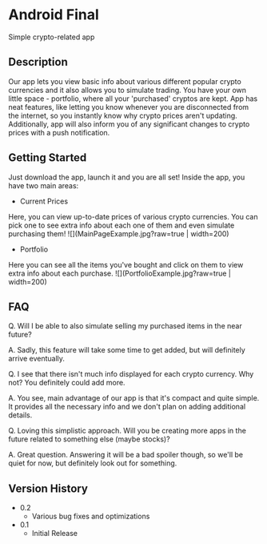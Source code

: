 # Android Final

Simple crypto-related app

## Description

Our app lets you view basic info about various different popular crypto currencies and it also allows you to simulate trading. You have your own little space - portfolio, where all your 'purchased' cryptos are kept. App has neat features, like letting you know whenever you are disconnected from the internet, so you instantly know why crypto prices aren't updating. Additionally, app will also inform you of any significant changes to crypto prices with a push notification.

## Getting Started

Just download the app, launch it and you are all set! Inside the app, you have two main areas:
* Current Prices

Here, you can view up-to-date prices of various crypto currencies. You can pick one to see extra info about each one of them and even simulate purchasing them!
![](MainPageExample.jpg?raw=true | width=200)
* Portfolio

Here you can see all the items you've bought and click on them to view extra info about each purchase.
![](PortfolioExample.jpg?raw=true | width=200)

## FAQ

Q. Will I be able to also simulate selling my purchased items in the near future?

A. Sadly, this feature will take some time to get added, but will definitely arrive eventually.


Q. I see that there isn't much info displayed for each crypto currency. Why not? You definitely could add more.

A. You see, main advantage of our app is that it's compact and quite simple. It provides all the necessary info and we don't plan on adding additional details.


Q. Loving this simplistic approach. Will you be creating more apps in the future related to something else (maybe stocks)?

A. Great question. Answering it will be a bad spoiler though, so we'll be quiet for now, but definitely look out for something.

## Version History

* 0.2
    * Various bug fixes and optimizations
* 0.1
    * Initial Release
